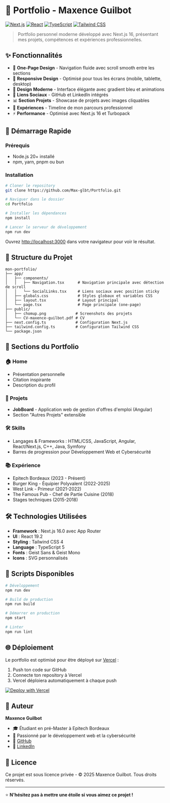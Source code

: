 # 🎨 Portfolio - Maxence Guilbot

[![Next.js](https://img.shields.io/badge/Next.js-16.0-black?style=for-the-badge&logo=next.js)](https://nextjs.org/)
[![React](https://img.shields.io/badge/React-19.2-blue?style=for-the-badge&logo=react)](https://reactjs.org/)
[![TypeScript](https://img.shields.io/badge/TypeScript-5-blue?style=for-the-badge&logo=typescript)](https://www.typescriptlang.org/)
[![Tailwind CSS](https://img.shields.io/badge/Tailwind-4-38bdf8?style=for-the-badge&logo=tailwind-css)](https://tailwindcss.com/)

> Portfolio personnel moderne développé avec Next.js 16, présentant mes projets, compétences et expériences professionnelles.

## ✨ Fonctionnalités

- 🎯 **One-Page Design** - Navigation fluide avec scroll smooth entre les sections
- 📱 **Responsive Design** - Optimisé pour tous les écrans (mobile, tablette, desktop)
- 🎨 **Design Moderne** - Interface élégante avec gradient bleu et animations
- 🔗 **Liens Sociaux** - GitHub et LinkedIn intégrés
- 📊 **Section Projets** - Showcase de projets avec images cliquables
- 💼 **Expériences** - Timeline de mon parcours professionnel
- ⚡ **Performance** - Optimisé avec Next.js 16 et Turbopack

## 🚀 Démarrage Rapide

### Prérequis

- Node.js 20+ installé
- npm, yarn, pnpm ou bun

### Installation

```bash
# Cloner le repository
git clone https://github.com/Max-glbt/Portfolio.git

# Naviguer dans le dossier
cd Portfolio

# Installer les dépendances
npm install

# Lancer le serveur de développement
npm run dev
```

Ouvrez [http://localhost:3000](http://localhost:3000) dans votre navigateur pour voir le résultat.

## 📂 Structure du Projet

```
mon-portfolio/
├── app/
│   ├── components/
│   │   ├── Navigation.tsx      # Navigation principale avec détection de scroll
│   │   └── SocialLinks.tsx     # Liens sociaux avec position sticky
│   ├── globals.css             # Styles globaux et variables CSS
│   ├── layout.tsx              # Layout principal
│   └── page.tsx                # Page principale (one-page)
├── public/
│   ├── chomup.png             # Screenshots des projets
│   └── CV-maxence-guilbot.pdf # CV
├── next.config.ts             # Configuration Next.js
├── tailwind.config.ts         # Configuration Tailwind CSS
└── package.json
```

## 🎨 Sections du Portfolio

### 🏠 Home
- Présentation personnelle
- Citation inspirante
- Description du profil

### 💼 Projets
- **JobBoard** - Application web de gestion d'offres d'emploi (Angular)
- Section "Autres Projets" extensible

### 🛠️ Skills
- Langages & Frameworks : HTML/CSS, JavaScript, Angular, React/Next.js, C++, Java, Symfony
- Barres de progression pour Développement Web et Cybersécurité

### 📚 Expérience
- Epitech Bordeaux (2023 - Présent)
- Burger King - Équipier Polyvalent (2022-2025)
- West Link - Primeur (2021-2022)
- The Famous Pub - Chef de Partie Cuisine (2018)
- Stages techniques (2015-2018)

## 🛠️ Technologies Utilisées

- **Framework** : Next.js 16.0 avec App Router
- **UI** : React 19.2
- **Styling** : Tailwind CSS 4
- **Language** : TypeScript 5
- **Fonts** : Geist Sans & Geist Mono
- **Icons** : SVG personnalisés

## 📝 Scripts Disponibles

```bash
# Développement
npm run dev

# Build de production
npm run build

# Démarrer en production
npm start

# Linter
npm run lint
```

## 🌐 Déploiement

Le portfolio est optimisé pour être déployé sur [Vercel](https://vercel.com) :

1. Push ton code sur GitHub
2. Connecte ton repository à Vercel
3. Vercel déploiera automatiquement à chaque push

[![Deploy with Vercel](https://vercel.com/button)](https://vercel.com/new/clone?repository-url=https://github.com/Max-glbt/Portfolio)

## 👤 Auteur

**Maxence Guilbot**

- 🎓 Étudiant en pré-Master à Epitech Bordeaux
- 💼 Passionné par le développement web et la cybersécurité
- 🔗 [GitHub](https://github.com/Max-glbt)
- 💼 [LinkedIn](https://www.linkedin.com/in/maxence-guilbot-00450b250)

## 📄 Licence

Ce projet est sous licence privée - © 2025 Maxence Guilbot. Tous droits réservés.

---

⭐ **N'hésitez pas à mettre une étoile si vous aimez ce projet !**
